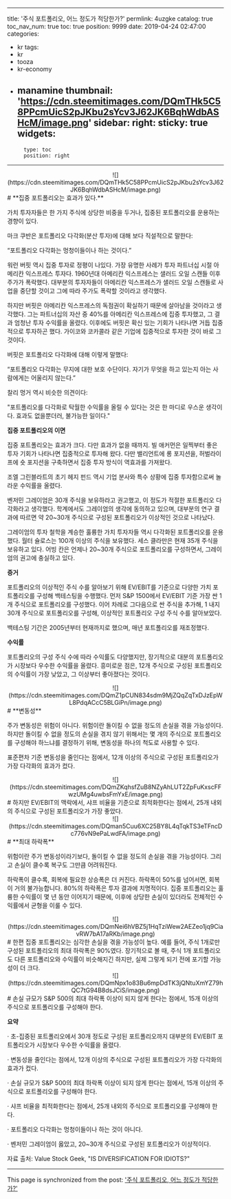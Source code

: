 
---
title: '주식 포트폴리오, 어느 정도가 적당한가?'
permlink: 4uzgke
catalog: true
toc_nav_num: true
toc: true
position: 9999
date: 2019-04-24 02:47:00
categories:
- kr
tags:
- kr
- tooza
- kr-economy
- manamine
thumbnail: 'https://cdn.steemitimages.com/DQmTHk5C58PPcmUicS2pJKbu2sYcv3J62JK6BqhWdbASHcM/image.png'
sidebar:
    right:
        sticky: true
widgets:
    -
        type: toc
        position: right
---


<center>
![](https://cdn.steemitimages.com/DQmTHk5C58PPcmUicS2pJKbu2sYcv3J62JK6BqhWdbASHcM/image.png)
</center>
#
**집중 포트폴리오는 효과가 있다.**

 

가치 투자자들은 한 가지 주식에 상당한 비중을 두거나, 집중된 포트폴리오를 운용하는 경향이 있다. 

 

마크 쿠반은 포트폴리오 다각화(분산 투자)에 대해 보다 직설적으로 말한다:

 

“포트폴리오 다각화는 멍청이들이나 하는 것이다.”

 

워런 버핏 역시 집중 투자로 정평이 나있다. 가장 유명한 사례가 투자 파트너십 시절 아메리칸 익스프레스 투자다. 1960년대 아메리칸 익스프레스는 샐러드 오일 스캔들 이후 주가가 폭락했다. 대부분의 투자자들이 아메리칸 익스프레스가 샐러드 오일 스캔들로 사업을 중단할 것이고 그에 따라 주가도 폭락할 것이라고 생각했다.

 

하지만 버핏은 아메리칸 익스프레스의 독점권이 확실하기 때문에 살아남을 것이라고 생각했다. 그는 파트너십의 자산 중 40%를 아메리칸 익스프레스에 집중 투자했고, 그 결과 엄청난 투자 수익률을 올렸다. 이후에도 버핏은 확신 있는 기회가 나타나면 거듭 집중적으로 투자하곤 했다. 가이코와 코카콜라 같은 기업에 집중적으로 투자한 것이 바로 그것이다. 

 

버핏은 포트폴리오 다각화에 대해 이렇게 말했다:

 

“포트폴리오 다각화는 무지에 대한 보호 수단이다. 자기가 무엇을 하고 있는지 아는 사람에게는 어울리지 않는다.”

 

찰리 멍거 역시 비슷한 의견이다:

 

"포트폴리오를 다각화로 탁월한 수익률을 올릴 수 있다는 것은 한 마디로 우스운 생각이다. 효과도 없을뿐더러, 불가능한 일이다." 

 

**집중 포트폴리오의 이면**

 

집중 포트폴리오는 효과가 크다. 다만 효과가 없을 때까지. 빌 애커먼은 일찍부터 좋은 투자 기회가 나타나면 집중적으로 투자해 왔다. 다만 밸리언트에 롱 포지션을, 허벌라이프에 숏 포지션을 구축하면서 집중 투자 방식이 역효과를 가져왔다. 

 

조엘 그린블라트의 초기 헤지 펀드 역시 기업 분사와 특수 상황에 집중 투자함으로써 놀라운 수익률을 올렸다. 

 

벤저민 그레이엄은 30개 주식을 보유하라고 권고했고, 이 정도가 적절한 포트폴리오 다각화라고 생각했다. 학계에서도 그레이엄의 생각에 동의하고 있으며, 대부분의 연구 결과에 따르면 약 20~30개 주식으로 구성된 포트폴리오가 이상적인 것으로 나타났다.

 

그레이엄의 투자 철학을 계승한 훌륭한 가치 투자자들 역시 다각화된 포트폴리오를 운용했다. 월터 슐로스는 100개 이상의 주식을 보유했다. 세스 클라만은 현재 35개 주식을 보유하고 있다. 어빙 칸은 언제나 20~30개 주식으로 포트폴리오를 구성하면서, 그레이엄의 권고에 충실하고 있다. 

 

**증거**

 

포트폴리오의 이상적인 주식 수를 알아보기 위해 EV/EBIT를 기준으로 다양한 가치 포트폴리오를 구성해 백테스팅을 수행했다. 먼저 S&P 1500에서 EV/EBIT 기준 가장 싼 1개 주식으로 포트폴리오를 구성했다. 이어 차례로 그다음으로 싼 주식을 추가해, 1 내지 30개 주식으로 포트폴리오를 구성해, 이상적인 포트폴리오 구성 주식 수를 알아보았다.

 

백테스팅 기간은 2005년부터 현재까지로 했으며, 매년 포트폴리오를 재조정했다.

 

**수익률**

 

포트폴리오의 구성 주식 수에 따라 수익률도 다양했지만, 장기적으로 대분의 포트폴리오가 시장보다 우수한 수익률을 올렸다. 흥미로운 점은, 12개 주식으로 구성된 포트폴리오의 수익률이 가장 낮았고, 그 이상부터 좋아졌다는 것이다.
<center>
![](https://cdn.steemitimages.com/DQmZ1pCUN834sdm9MjZQqZqTxDJzEpWL8PdqACcC5BLGiPn/image.png)
</center>
#
**변동성**

 

주가 변동성은 위험이 아니다. 위험이란 돌이킬 수 없을 정도의 손실을 겪을 가능성이다. 하지만 돌이킬 수 없을 정도의 손실을 겪지 않기 위해서는 몇 개의 주식으로 포트폴리오를 구성해야 하느냐를 결정하기 위해, 변동성을 하나의 척도로 사용할 수 있다.

 

표준편차 기준 변동성을 줄인다는 점에서, 12개 이상의 주식으로 구성된 포트폴리오가 가장 다각화의 효과가 컸다.

<center>
![](https://cdn.steemitimages.com/DQmZKqhsfZuB8NZyAhLUT2ZpFuKxscFFwzUMg4uwbsFmYxE/image.png)
</center>
#
하지만 EV/EBIT의 맥락에서, 샤프 비율을 기준으로 최적화한다는 점에서, 25개 내외의 주식으로 구성된 포트폴리오가 가장 좋았다.

<center>
![](https://cdn.steemitimages.com/DQman5Cuu6XC25BY8L4qTqkTS3eTFncDc776vN9ePaLwdFA/image.png)
</center>
#
**최대 하락폭**

 

위험이란 주가 변동성이라기보다, 돌이킬 수 없을 정도의 손실을 겪을 가능성이다. 그리고 손실이 클수록 복구도 그만큼 어려워진다. 

 

하락폭이 클수록, 회복에 필요한 상승폭은 더 커진다. 하락폭이 50%를 넘어서면, 회복이 거의 불가능합니다. 80%의 하락폭은 투자 결과에 치명적이다. 집중 포트폴리오는 훌륭한 수익률이 몇 년 동안 이어지기 때문에, 이후에 상당한 손실이 있더라도 전체적인 수익률에서 균형을 이룰 수 있다. 
<center>
![](https://cdn.steemitimages.com/DQmNei6hVBZ5j1HqTziWew2AEZeo1jq9CiavRW7bA17aRKb/image.png)
</center>
#
한편 집중 포트폴리오는 심각한 손실을 겪을 가능성이 높다. 예를 들어, 주식 1개로만 구성된 포트폴리오의 최대 하락폭은 90%였다. 장기적으로 볼 때, 주식 1개 포트폴리오도 다른 포트폴리오와 수익률이 비슷해지긴 하지만, 실제 그렇게 되기 전에 포기할 가능성이 더 크다. 
<center>
![](https://cdn.steemitimages.com/DQmNpx1o83Bu6mpDdTK3jQNtuXmYZ79hQC7tG94B8dsJCiS/image.png)
</center>
#
손실 규모가 S&P 500의 최대 하락폭 이상이 되지 않게 한다는 점에서, 15개 이상의 주식으로 포트폴리오를 구성해야 한다.

 

**요약**

 

·  초-집중된 포트폴리오에서 30개 정도로 구성된 포트폴리오까지 대부분의 EV/EBIT 포트폴리오가 시장보다 우수한 수익률을 올렸다. 

 

·  변동성을 줄인다는 점에서, 12개 이상의 주식으로 구성된 포트폴리오가 가장 다각화의 효과가 컸다. 

 

·  손실 규모가 S&P 500의 최대 하락폭 이상이 되지 않게 한다는 점에서, 15개 이상의 주식으로 포트폴리오를 구성해야 한다. 

 

·  샤프 비율을 최적화한다는 점에서, 25개 내외의 주식으로 포트폴리오를 구성해야 한다.

 

·  포트폴리오 다각화는 멍청이들이나 하는 것이 아니다.

 

·  벤저민 그레이엄이 옳았고, 20~30개 주식으로 구성된 포트폴리오가 이상적이다. 

 

자료 출처: Value Stock Geek, "IS DIVERSIFICATION FOR IDIOTS?"

- - -

This page is synchronized from the post: ['주식 포트폴리오, 어느 정도가 적당한가?'](https://steemit.com/@pius.pius/4uzgke)
